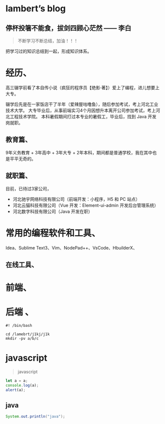 # lambert’s blog

## 停杯投箸不能食，拔剑四顾心茫然 —— 李白

> 不断学习不断总结，加油！！！

把学习过的知识总结到一起，形成知识体系。

# 经历、

高三辍学前看了本自传小说（疯狂的程序员【绝影·著】）爱上了编程，进儿想要上大专。

辍学后先是在一家饭店干了半年（爱辣屋咕噜鱼），随后参加考试，考上河北工业技术大学。
大专毕业后，从事前端实习4个月因想升本离开公司参加考试，考上河北工程技术学院。
本科暑假期间打过本专业的暑假工，毕业后，找到 Java 开发岗就职。



## 教育篇、

9年义务教育 + 3年高中 + 3年大专 + 2年本科，期间都是普通学校，我在其中也是平平无奇的。

## 就职篇、

目前，已待过3家公司，

- 河北驰宇网络科技有限公司（前端开发：小程序，H5 和 PC 站点）
- 河北云猫科技有限公司（Vue 开发：Element-ui-admin 开发后台管理系统）
- 河北数字科技有限公司（Java 开发在职）

# 常用的编程软件和工具、

Idea、Sublime Text3、Vim、NodePad++、VsCode、HbuilderX、

## 在线工具、



# 前端、

# 后端 、

```shell
#! /bin/bash

cd /lamebrt/j1kj/j1k
mkdir -pv a/b/c

```

# javascript

> javascript

```javascript
let a = a;
console.log(a);
alert(a);

```

## java

```java
System.out.println("java");

```
